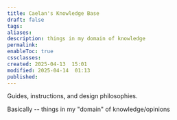 ```yaml
---
title: Caelan's Knowledge Base
draft: false
tags: 
aliases: 
description: things in my domain of knowledge
permalink: 
enableToc: true
cssclasses: 
created: 2025-04-13  15:01
modified: 2025-04-14  01:13
published: 
---
```

 
Guides, instructions, and design philosophies.   

Basically -- things in my "domain" of knowledge/opinions